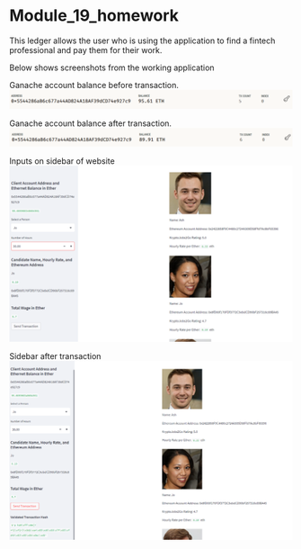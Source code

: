 # Module_19_homework

This ledger allows the user who is using the application to find a fintech professional and pay them for their work. 

Below shows screenshots from the working application

Ganache account balance before transaction.
![Balance Before](Images/balance_before.png)

Ganache account balance after transaction.
![Balance After](Images/balance_after.png)

Inputs on sidebar of website
![Before Transaction](Images/before_trans.png)

Sidebar after transaction
![After Transaction](Images/after_trans.png)

